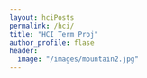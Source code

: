 ```yaml
---
layout: hciPosts
permalink: /hci/
title: "HCI Term Proj"
author_profile: flase
header: 
  image: "/images/mountain2.jpg"
---
```

